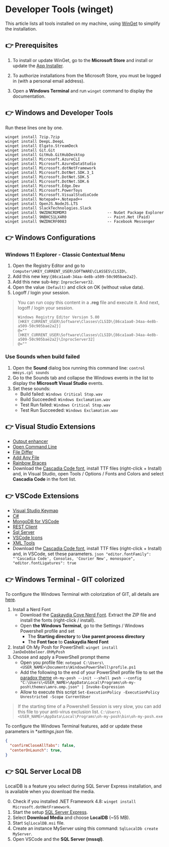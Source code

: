 # Developer Tools (winget)

This article lists all tools installed on my machine, using [WinGet](https://github.com/microsoft/winget-cli) to simplify the installation.

## 👉 Prerequisites

  1. To install or update WinGet, go to the **Microsoft Store** 
     and install or update the [App Installer](https://www.microsoft.com/store/productId/9NBLGGH4NNS1).
     
  2. To authorize installations from the Microsoft Store, you must be logged in (with a personal email address).
  
  3. Open a **Windows Terminal** and run `winget` command to display the documentation.

## 👉 Windows and Developer Tools

Run these lines one by one.

```
winget install 7zip.7zip
winget install DeepL.DeepL
winget install Elgato.StreamDeck
winget install Git.Git
winget install GitHub.GitHubDesktop
winget install Microsoft.AzureCLI
winget install Microsoft.AzureDataStudio
winget install Microsoft.dotNetFramework
winget install Microsoft.DotNet.SDK.3_1
winget install Microsoft.DotNet.SDK.5
winget install Microsoft.DotNet.SDK.6
winget install Microsoft.Edge.Dev
winget install Microsoft.PowerToys
winget install Microsoft.VisualStudioCode
winget install Notepad++.Notepad++
winget install OpenJS.NodeJS.LTS
winget install SlackTechnologies.Slack
winget install 9WZDNCRDMDM3                  -- NuGet Package Explorer
winget install 9NBHCS1LX4R0                  -- Paint.Net (Paid)
winget install 9WZDNCRF0083                  -- Facebook Messenger
```

## 👉 Windows Configurations

### Windows 11 Explorer - Classic Contextual Menu

1. Open the Registry Editor and go to `Computer\HKEY_CURRENT_USER\SOFTWARE\CLASSES\CLSID\`.
2. Add this new key:`{86ca1aa0-34aa-4e8b-a509-50c905bae2a2}`.
3. Add this new sub-key: `InprocServer32`.
4. Open the value `(Default)` and click on OK (without value data).
4. Logoff / login your session.

> You can run copy this content in a **.reg** file and execute it.
> And next, logoff / login your session.
> ```
> Windows Registry Editor Version 5.00
> [HKEY_CURRENT_USER\Software\Classes\CLSID\{86ca1aa0-34aa-4e8b-a509-50c905bae2a2}]
> @=""
> [HKEY_CURRENT_USER\Software\Classes\CLSID\{86ca1aa0-34aa-4e8b-a509-50c905bae2a2}\InprocServer32]
> @=""
> ``` 

### Use Sounds when build failed

1. Open the **Sound** dialog box running this command line: `control mmsys.cpl sounds`
2. Go to the Sounds tab and collapse the Windows events in the list to display the **Microsoft Visual Studio** events.
3. Set these sounds:
    - Build failed: `Windows Critical Stop.wav`
    - Build Succeeded: `Windows Exclamation.wav`
    - Test Run failed: `Windows Critical Stop.wav`
    - Test Run Succeeded: `Windows Exclamation.wav`
    
## 👉 Visual Studio Extensions

- [Output enhancer](https://github.com/MykolaBalakin/VSOutputEnhancer)
- [Open Command Line](https://github.com/madskristensen/OpenCommandLine)
- [File Differ](https://github.com/madskristensen/FileDiffer)
- [Add Any File](https://github.com/madskristensen/AddAnyFile)
- [Rainbow Braces](https://github.com/madskristensen/RainbowBraces)
- Download the [Cascadia Code font](https://github.com/microsoft/cascadia-code), install TTF files (right-click + Install) and, in Visual Studio, open Tools / Options / Fonts and Colors and select **Cascadia Code** in the font list.

## 👉 VSCode Extensions

- [Visual Studio Keymap](https://marketplace.visualstudio.com/items?itemName=ms-vscode.vs-keybindings)
- [C#](https://marketplace.visualstudio.com/items?itemName=ms-dotnettools.csharp)
- [MongoDB for VSCode](https://marketplace.visualstudio.com/items?itemName=mongodb.mongodb-vscode)
- [REST Client](https://marketplace.visualstudio.com/items?itemName=humao.rest-client)
- [Sql Server](https://marketplace.visualstudio.com/items?itemName=ms-mssql.mssql)
- [VSCode Icons](https://marketplace.visualstudio.com/items?itemName=vscode-icons-team.vscode-icons)
- [XML Tools](https://marketplace.visualstudio.com/items?itemName=DotJoshJohnson.xml)
- Download the [Cascadia Code font](https://github.com/microsoft/cascadia-code), install TTF files (right-click + Install) and, in VSCode, set these parameters.
      ```json
      "editor.fontFamily": "'Cascadia Code', Consolas, 'Courier New', monospace",
      "editor.fontLigatures": true
      ```

## 👉 Windows Terminal - GIT colorized

To configure the Windows Terminal with colorization of GIT, all details are [here](https://docs.microsoft.com/windows/terminal/tutorials/custom-prompt-setup).

1. Install a Nerd Font
   - Download the [Caskaydia Cove Nerd Font](https://github.com/ryanoasis/nerd-fonts/releases/download/v2.1.0/CascadiaCode.zip).
     Extract the ZIP file and install the fonts (right-click / install).
   - Open **the Windows Terminal**, go to the Settings / Windows Powershell profile and set
      - The **Starting directory** to **Use parent process directory**
      - The **Font face** to **Caskaydia Nerd Font**
3. Install Oh My Posh for PowerShell: `winget install JanDeDobbeleer.OhMyPosh`
4. Choose and apply a PowerShell prompt theme
   - Open you profile file: 
     `notepad C:\Users\<USER_NAME>\Documents\WindowsPowerShell\profile.ps1`
   - Add the following to the end of your PowerShell profile file to set the [paradox theme](https://ohmyposh.dev/docs/themes)
     `oh-my-posh --init --shell pwsh --config "C:\Users\<USER_NAME>\AppData\Local\Programs\oh-my-posh\themes\amro.omp.json" | Invoke-Expression`
   - Allow to execute this script
     `Set-ExecutionPolicy -ExecutionPolicy Unrestricted -Scope CurrentUser`
> If the starting time of a Powershell Session is very slow, you can add this file to your anti-virus exclusion list.
> `C:\Users\<USER_NAME>\AppData\Local\Programs\oh-my-posh\bin\oh-my-posh.exe`

To configure the Windows Terminal features, add or update these parameters in **settings.json* file.
```json
{
  "confirmCloseAllTabs": false,
  "centerOnLaunch": true,  
}
```

## 👉 SQL Server Local DB

LocalDB is a feature you select during SQL Server Express installation, and is available when you download the media.

0. Check if you installed .NET Framework 4.8: `winget install Microsoft.dotNetFramework`.
1. Start the setup [SQL Server Express](https://docs.microsoft.com/en-us/sql/database-engine/configure-windows/sql-server-express-localdb).
2. Select **Download Media** and choose **LocalDB** (~55 MB).
3. Start `SqlLocalDB.msi` file.
4. Create an instance MyServer using this command: `SqlLocalDb create MyServer`.
5. Open VSCode and the **SQL Server (mssql)**.

